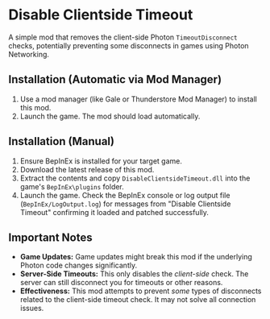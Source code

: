 # Disable Clientside Timeout

A simple mod that removes the client-side Photon `TimeoutDisconnect` checks, potentially preventing some disconnects in games using Photon Networking.

## Installation (Automatic via Mod Manager)

1.  Use a mod manager (like Gale or Thunderstore Mod Manager) to install this mod.
2.  Launch the game. The mod should load automatically.

## Installation (Manual)

1.  Ensure BepInEx is installed for your target game.
2.  Download the latest release of this mod.
3.  Extract the contents and copy `DisableClientsideTimeout.dll` into the game's `BepInEx\plugins` folder.
4.  Launch the game. Check the BepInEx console or log output file (`BepInEx/LogOutput.log`) for messages from "Disable Clientside Timeout" confirming it loaded and patched successfully.

## Important Notes

*   **Game Updates:** Game updates might break this mod if the underlying Photon code changes significantly.
*   **Server-Side Timeouts:** This only disables the *client-side* check. The server can still disconnect you for timeouts or other reasons.
*   **Effectiveness:** This mod attempts to prevent *some* types of disconnects related to the client-side timeout check. It may not solve all connection issues.
